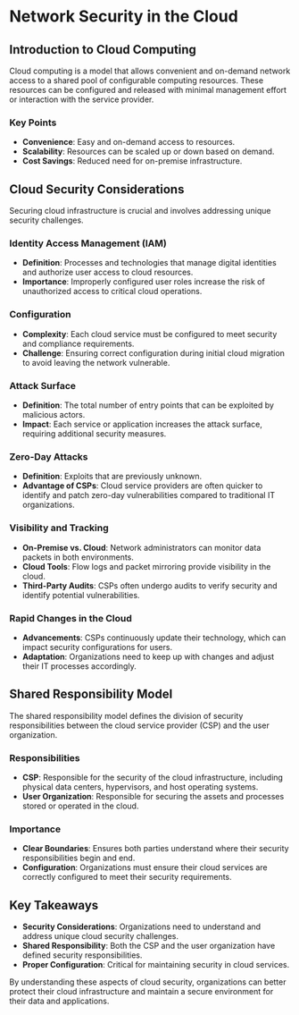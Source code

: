 # Network Security in the Cloud

## Introduction to Cloud Computing
Cloud computing is a model that allows convenient and on-demand network access to a shared pool of configurable computing resources. These resources can be configured and released with minimal management effort or interaction with the service provider.

### Key Points
- **Convenience**: Easy and on-demand access to resources.
- **Scalability**: Resources can be scaled up or down based on demand.
- **Cost Savings**: Reduced need for on-premise infrastructure.

## Cloud Security Considerations
Securing cloud infrastructure is crucial and involves addressing unique security challenges.

### Identity Access Management (IAM)
- **Definition**: Processes and technologies that manage digital identities and authorize user access to cloud resources.
- **Importance**: Improperly configured user roles increase the risk of unauthorized access to critical cloud operations.

### Configuration
- **Complexity**: Each cloud service must be configured to meet security and compliance requirements.
- **Challenge**: Ensuring correct configuration during initial cloud migration to avoid leaving the network vulnerable.

### Attack Surface
- **Definition**: The total number of entry points that can be exploited by malicious actors.
- **Impact**: Each service or application increases the attack surface, requiring additional security measures.

### Zero-Day Attacks
- **Definition**: Exploits that are previously unknown.
- **Advantage of CSPs**: Cloud service providers are often quicker to identify and patch zero-day vulnerabilities compared to traditional IT organizations.

### Visibility and Tracking
- **On-Premise vs. Cloud**: Network administrators can monitor data packets in both environments.
- **Cloud Tools**: Flow logs and packet mirroring provide visibility in the cloud.
- **Third-Party Audits**: CSPs often undergo audits to verify security and identify potential vulnerabilities.

### Rapid Changes in the Cloud
- **Advancements**: CSPs continuously update their technology, which can impact security configurations for users.
- **Adaptation**: Organizations need to keep up with changes and adjust their IT processes accordingly.

## Shared Responsibility Model
The shared responsibility model defines the division of security responsibilities between the cloud service provider (CSP) and the user organization.

### Responsibilities
- **CSP**: Responsible for the security of the cloud infrastructure, including physical data centers, hypervisors, and host operating systems.
- **User Organization**: Responsible for securing the assets and processes stored or operated in the cloud.

### Importance
- **Clear Boundaries**: Ensures both parties understand where their security responsibilities begin and end.
- **Configuration**: Organizations must ensure their cloud services are correctly configured to meet their security requirements.

## Key Takeaways
- **Security Considerations**: Organizations need to understand and address unique cloud security challenges.
- **Shared Responsibility**: Both the CSP and the user organization have defined security responsibilities.
- **Proper Configuration**: Critical for maintaining security in cloud services.

By understanding these aspects of cloud security, organizations can better protect their cloud infrastructure and maintain a secure environment for their data and applications.